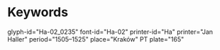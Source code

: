 # Keywords
glyph-id="Ha-02_0235"
font-id="Ha-02"
printer-id="Ha"
printer="Jan Haller"
period="1505–1525"
place="Kraków"
PT plate="165"
